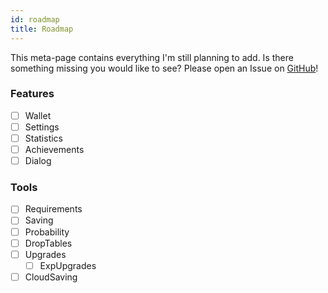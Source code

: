 ```yaml
---
id: roadmap
title: Roadmap
---
```


This meta-page contains everything I'm still planning to add.
Is there something missing you would like to see?
Please open an Issue on [GitHub](https://github.com/123ishaTest/incremental-game-template/issues)!

### Features

- [ ] Wallet
- [ ] Settings
- [ ] Statistics
- [ ] Achievements
- [ ] Dialog

### Tools
- [ ] Requirements
- [ ] Saving
- [ ] Probability
- [ ] DropTables
- [ ] Upgrades
  - [ ] ExpUpgrades
- [ ] CloudSaving
